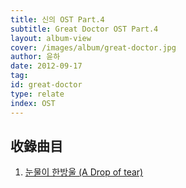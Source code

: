 ```yaml
---
title: 신의 OST Part.4
subtitle: Great Doctor OST Part.4
layout: album-view
cover: /images/album/great-doctor.jpg
author: 윤하
date: 2012-09-17
tag:
id: great-doctor
type: relate
index: OST
---
```


## 收錄曲目

1. [눈물이 한방울 (A Drop of tear)](/great-doctor/a-drop-of-tear/)
